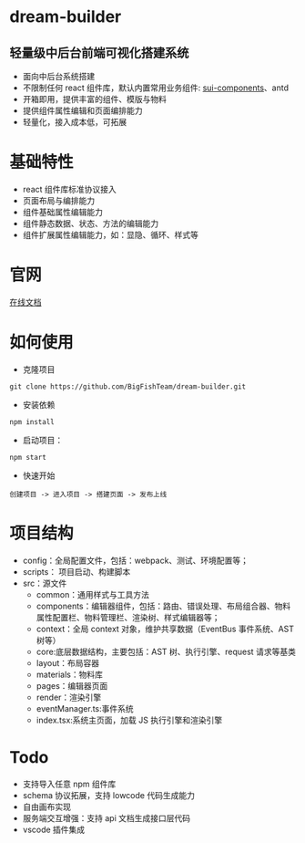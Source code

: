 # dream-builder

## 轻量级中后台前端可视化搭建系统

- 面向中后台系统搭建
- 不限制任何 react 组件库，默认内置常用业务组件: [sui-components](https://github.com/tangzhirong/sui-components.git)、antd
- 开箱即用，提供丰富的组件、模版与物料
- 提供组件属性编辑和页面编排能力
- 轻量化，接入成本低，可拓展

# 基础特性

- react 组件库标准协议接入
- 页面布局与编排能力
- 组件基础属性编辑能力
- 组件静态数据、状态、方法的编辑能力
- 组件扩展属性编辑能力，如：显隐、循环、样式等

# 官网

[在线文档](http://43.138.105.171)

# 如何使用

- 克隆项目

```
git clone https://github.com/BigFishTeam/dream-builder.git
```

- 安装依赖

```
npm install
```

- 启动项目：

```
npm start
```

- 快速开始

```
创建项目 -> 进入项目 -> 搭建页面 -> 发布上线
```

# 项目结构

- config：全局配置文件，包括：webpack、测试、环境配置等；
- scripts： 项目启动、构建脚本
- src：源文件
  - common：通用样式与工具方法
  - components：编辑器组件，包括：路由、错误处理、布局组合器、物料属性配置栏、物料管理栏、渲染树、样式编辑器等；
  - context：全局 context 对象，维护共享数据（EventBus 事件系统、AST 树等）
  - core:底层数据结构，主要包括：AST 树、执行引擎、request 请求等基类
  - layout：布局容器
  - materials：物料库
  - pages：编辑器页面
  - render：渲染引擎
  - eventManager.ts:事件系统
  - index.tsx:系统主页面，加载 JS 执行引擎和渲染引擎

# Todo

- 支持导入任意 npm 组件库
- schema 协议拓展，支持 lowcode 代码生成能力
- 自由画布实现
- 服务端交互增强：支持 api 文档生成接口层代码
- vscode 插件集成
